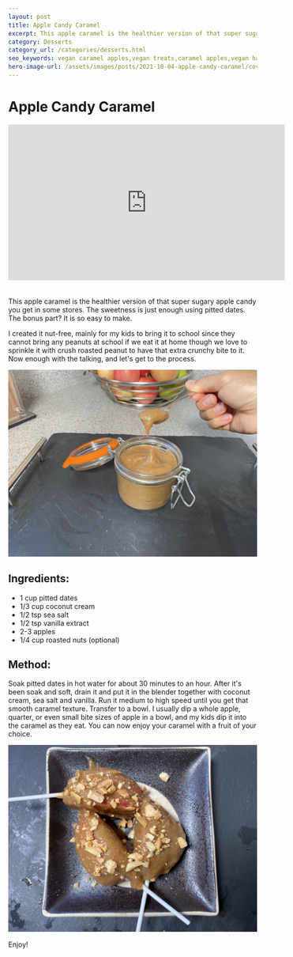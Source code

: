 ```yaml
---
layout: post
title: Apple Candy Caramel
excerpt: This apple caramel is the healthier version of that super sugary apple candy you get in some stores. The sweetness is just enough using pitted dates.
category: Desserts
category_url: /categories/desserts.html
seo_keywords: vegan caramel apples,vegan treats,caramel apples,vegan halloween,vegan caramel,diy caramel apples,how to make caramel apples with peanuts,caramel apples with caramel bits,caramel apples halloween,homemade caramel,how to make caramel apples,how to make candy apples,caramel apples from scratch,caramel apples with peanuts,caramel apples slices,halloween treats,how to make caramel apples without corn syrup,how to make caramel apples from scratch,fall treats 2021
hero-image-url: /assets/images/posts/2021-10-04-apple-candy-caramel/cover.png
---
```


# Apple Candy Caramel

<div class="videoWrapper">
  <iframe width="560" height="315" src="https://www.youtube.com/embed/m2I4HQYn9AM" title="YouTube video player" frameborder="0" allow="accelerometer; autoplay; clipboard-write; encrypted-media; gyroscope; picture-in-picture" allowfullscreen></iframe>
</div>
<br>



This apple caramel is the healthier version of that super sugary apple candy you get in some stores. The sweetness is just enough using pitted dates. The bonus part? It is so easy to make.

I created it nut-free, mainly for my kids to bring it to school since they cannot bring any peanuts at school if we eat it at home though we love to sprinkle it with crush roasted peanut to have that extra crunchy bite to it.
Now enough with the talking, and let's get to the process.

![Caramel Sauce](/assets/images/posts/2021-10-04-apple-candy-caramel/image1.jpg "Caramel Sauce")


## Ingredients:

* 1 cup pitted dates
* 1/3 cup coconut cream
* 1/2 tsp sea salt
* 1/2 tsp vanilla extract
* 2-3 apples
* 1/4 cup roasted nuts (optional)

## Method:

Soak pitted dates in hot water for about 30 minutes to an hour. After it's been soak and soft, drain it and put it in the blender together with coconut cream, sea salt and vanilla. Run it medium to high speed until you get that smooth caramel texture. Transfer to a bowl.
I usually dip a whole apple, quarter, or even small bite sizes of apple in a bowl, and my kids dip it into the caramel as they eat.
You can now enjoy your caramel with a fruit of your choice.

![Chopped apples](/assets/images/posts/2021-10-04-apple-candy-caramel/image2.jpg "Chopped apples")

Enjoy!